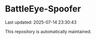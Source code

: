# BattleEye-Spoofer

Last updated: 2025-07-14 23:30:43

This repository is automatically maintained.
